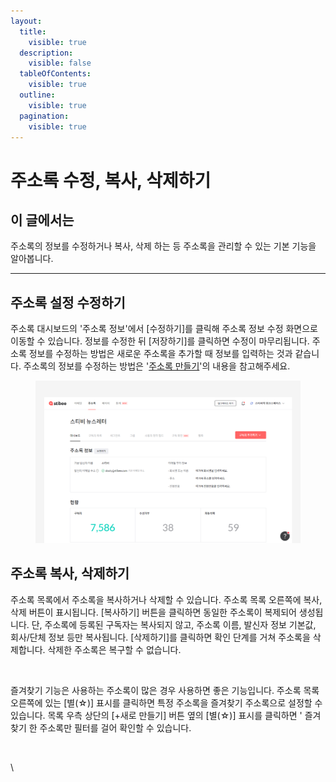 ```yaml
---
layout:
  title:
    visible: true
  description:
    visible: false
  tableOfContents:
    visible: true
  outline:
    visible: true
  pagination:
    visible: true
---
```


# 주소록 수정, 복사, 삭제하기

## 이 글에서는 <a href="#h_01gf88jfx86w5ewkkk27bdp48j" id="h_01gf88jfx86w5ewkkk27bdp48j"></a>

주소록의 정보를 수정하거나 복사, 삭제 하는 등 주소록을 관리할 수 있는 기본 기능을 알아봅니다.

***

## 주소록 설정 수정하기 <a href="#h_01gf88jfx86w5ewkkk27bdp48j" id="h_01gf88jfx86w5ewkkk27bdp48j"></a>

주소록 대시보드의 '주소록 정보'에서 \[수정하기]를 클릭해 주소록 정보 수정 화면으로 이동할 수 있습니다. 정보를 수정한 뒤 \[저장하기]를 클릭하면 수정이 마무리됩니다. 주소록 정보를 수정하는 방법은 새로운 주소록을 추가할 때 정보를 입력하는 것과 같습니다.  주소록의 정보를 수정하는 방법은 '[주소록 만들기](create.md)'의 내용을 참고해주세요.

<figure><img src="../../.gitbook/assets/주소록 수정하기.png" alt=""><figcaption></figcaption></figure>



## 주소록 복사, 삭제하기

주소록 목록에서 주소록을 복사하거나 삭제할 수 있습니다. 주소록 목록 오른쪽에 복사, 삭제 버튼이 표시됩니다. \[복사하기] 버튼을 클릭하면 동일한 주소록이 복제되어 생성됩니다. 단, 주소록에 등록된 구독자는 복사되지 않고, 주소록 이름, 발신자 정보 기본값, 회사/단체 정보 등만 복사됩니다. \[삭제하기]를 클릭하면 확인 단계를 거쳐 주소록을 삭제합니다. 삭제한 주소록은 복구할 수 없습니다.

<figure><img src="https://help.stibee.com/hc/article_attachments/4756471730703/6270c3a83e23c.gif" alt=""><figcaption></figcaption></figure>

즐겨찾기 기능은 사용하는 주소록이 많은 경우 사용하면 좋은 기능입니다. 주소록 목록 오른쪽에 있는 \[별(☆)] 표시를 클릭하면 특정 주소록을 즐겨찾기 주소록으로 설정할 수 있습니다. 목록 우측 상단의 \[+새로 만들기] 버튼 옆의 \[별(☆)] 표시를 클릭하면 ' 즐겨찾기 한 주소록만 필터를 걸어 확인할 수 있습니다.

<figure><img src="https://help.stibee.com/hc/article_attachments/5012946139535/20220621_stibee_help_list_3.png" alt=""><figcaption></figcaption></figure>

\
